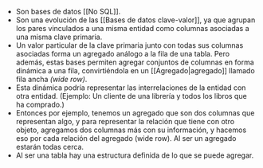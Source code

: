 - Son bases de datos [[No SQL]].
- Son una evolución de las [[Bases de datos clave-valor]], ya que agrupan los pares vinculados a una misma entidad como columnas asociadas a una misma clave primaria. 
- Un valor particular de la clave primaria junto con todas sus columnas asociadas forma un agregado análogo a la fila de una tabla. Pero además, estas bases permiten agregar conjuntos de columnas en forma dinámica a una fila, convirtiéndola en un [[Agregado|agregado]] llamado fila ancha *(wide row)*. 
- Esta dinámica podría representar las interrelaciones de la entidad con otra entidad. (Ejemplo: Un cliente de una librería y todos los libros que ha comprado.)
- Entonces por ejemplo, tenemos un agregado que son dos columnas que representan algo, y para representar la relación que tiene con otro objeto, agregamos dos columnas más con su información, y hacemos eso por cada relación del agregado (wide row). Al ser un agregado estarán todas cerca.
- Al ser una tabla hay una estructura definida de lo que se puede agregar.
